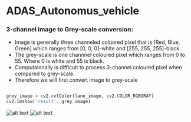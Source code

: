 # ADAS_Autonomus_vehicle

### 3-channel image to Grey-scale conversion:
- Image is generally three channeled coluored pixel that is [Red, Blue, Green] which ranges from [0, 0, 0]-white and [255, 255, 255]-black.
- The grey-scale is one channnel coloured pixel which ranges from 0 to 55. Where 0 is white and 55 is black.
- Computaionally is difficult to process 3-channel coloured pixel when compared to grey-scale.
- Therefore we will first convert image to grey-scale
```python

grey_image = cv2.cvtColor(lane_image, cv2.COLOR_RGBGRAY)
cv2.imshow('result'. grey_image)
```
![alt text](http://url/to/img.png)
![alt text](http://url/to/img.png)
